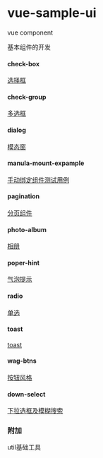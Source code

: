 # vue-sample-ui
vue component

基本组件的开发

#### check-box

[选择框](./components/check-box/help.md)

#### check-group

[多选框](./components/check-group/help.md)

#### dialog

[模态窗](./components/dialog/help.md)

#### manula-mount-expample

[手动绑定组件测试用例](./components/manual-mount-example/help.md)

#### pagination

[分页组件](./components/pagination/help.md)

#### photo-album

[相册](./components/photo-album/help.md)

#### poper-hint

[气泡提示](./components/poper-hint/help.md)

#### radio

[单选](./components/radio/help.md)

#### toast

[toast](./components/toast/help.md)

#### wag-btns

[按钮风格](./components/wag-btns/help.md)

#### down-select 

[下拉选框及模糊搜索](./components/down-select/help.md)

### 附加

util基础工具
